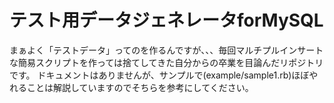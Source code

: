 # テスト用データジェネレータforMySQL

まぁよく「テストデータ」ってのを作るんですが、、、毎回マルチプルインサートな簡易スクリプトを作っては捨てしてきた自分からの卒業を目論んだリポジトリです。
ドキュメントはありませんが、サンプルで(example/sample1.rb)ほぼやれることは解説していますのでそちらを参考にしてください。